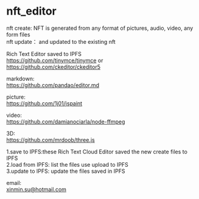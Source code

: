 # nft_editor

nft create: NFT is generated from any format of pictures, audio, video, any form files  
nft update： and updated to the existing nft  

Rich Text Editor saved to IPFS    
https://github.com/tinymce/tinymce  or https://github.com/ckeditor/ckeditor5  

markdown:  
https://github.com/pandao/editor.md

picture:  
https://github.com/1j01/jspaint  

video:  
https://github.com/damianociarla/node-ffmpeg  

3D:  
https://github.com/mrdoob/three.js  

1.save to IPFS:these Rich Text Cloud Editor saved the new create files to  IPFS  
2.load from IPFS: list the files use upload to IPFS  
3.update to IPFS: update the files saved in IPFS 

email:  
xinmin.su@hotmail.com   
